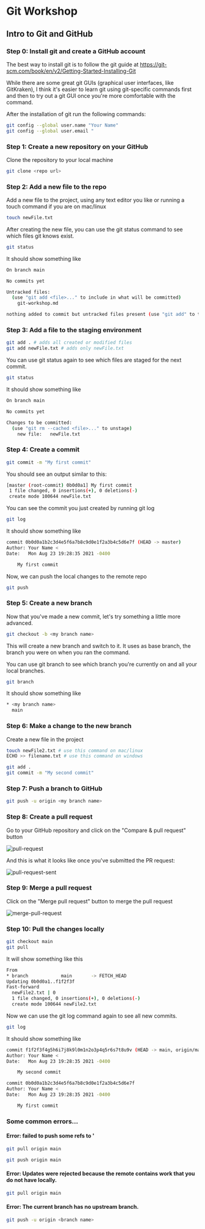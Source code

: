 # Git Workshop

## Intro to Git and GitHub

### Step 0: Install git and create a GitHub account

The best way to install git is to follow the git guide at https://git-scm.com/book/en/v2/Getting-Started-Installing-Git

While there are some great git GUIs (graphical user interfaces, like GitKraken), I think it's easier to learn git using git-specific commands first and then to try out a git GUI once you're more comfortable with the command.

After the installation of git run the following commands:

```sh
git config --global user.name "Your Name"
git config --global user.email "
```

### Step 1: Create a new repository on your GitHub

Clone the repository to your local machine

```sh
git clone <repo url>
```

### Step 2: Add a new file to the repo

Add a new file to the project, using any text editor you like or running a touch command if you are on mac/linux

```sh
touch newFile.txt
```

After creating the new file, you can use the git status command to see which files git knows exist.

```sh
git status
```

It should show something like

```sh
On branch main

No commits yet

Untracked files:
  (use "git add <file>..." to include in what will be committed)
	git-workshop.md

nothing added to commit but untracked files present (use "git add" to track)
```

### Step 3: Add a file to the staging environment

```sh
git add . # adds all created or modified files
git add newFile.txt # adds only newFile.txt
```

You can use git status again to see which files are staged for the next commit.

```sh
git status
```

It should show something like

```sh
On branch main

No commits yet

Changes to be committed:
  (use "git rm --cached <file>..." to unstage)
	new file:   newFile.txt
```

### Step 4: Create a commit

```sh
git commit -m "My first commit"
```

You should see an output similar to this:

```sh
[master (root-commit) 0b0d0a1] My first commit
 1 file changed, 0 insertions(+), 0 deletions(-)
 create mode 100644 newFile.txt
```

You can see the commit you just created by running git log

```sh
git log
```

It should show something like

```sh
commit 0b0d0a1b2c3d4e5f6a7b8c9d0e1f2a3b4c5d6e7f (HEAD -> master)
Author: Your Name <
Date:   Mon Aug 23 19:28:35 2021 -0400

    My first commit
```

Now, we can push the local changes to the remote repo

```sh
git push
```

### Step 5: Create a new branch

Now that you've made a new commit, let's try something a little more advanced.

```sh
git checkout -b <my branch name>
```

This will create a new branch and switch to it. It uses as base branch, the branch you were on when you ran the command.

You can use git branch to see which branch you're currently on and all your local branches.

```sh
git branch
```

It should show something like

```sh
* <my branch name>
  main
```

### Step 6: Make a change to the new branch

Create a new file in the project

```sh
touch newFile2.txt # use this command on mac/linux
ECHO >> filename.txt # use this command on windows

git add .
git commit -m "My second commit"
```

### Step 7: Push a branch to GitHub

```sh
git push -u origin <my branch name>
```

### Step 8: Create a pull request

Go to your GitHub repository and click on the "Compare & pull request" button

![pull-request](https://cloud.githubusercontent.com/assets/5241432/9189500/4688c07e-3fb7-11e5-99ed-d75b50ed9e48.png)

And this is what it looks like once you've submitted the PR request:

![pull-request-sent](https://cloud.githubusercontent.com/assets/5241432/9189528/b39a7176-3fb7-11e5-87b1-7fed3e63b6bb.png)

### Step 9: Merge a pull request

Click on the "Merge pull request" button to merge the pull request

![merge-pull-request](https://cloud.githubusercontent.com/assets/5241432/9189587/76631d98-3fb8-11e5-9fdb-17e7dec1c2a4.png)

### Step 10: Pull the changes locally

```sh
git checkout main
git pull
```

It will show something like this

```sh
From
* branch            main       -> FETCH_HEAD
Updating 0b0d0a1..f1f2f3f
Fast-forward
  newFile2.txt | 0
  1 file changed, 0 insertions(+), 0 deletions(-)
  create mode 100644 newFile2.txt
```

Now we can use the git log command again to see all new commits.

```sh
git log
```

It should show something like

```sh
commit f1f2f3f4g5h6i7j8k9l0m1n2o3p4q5r6s7t8u9v (HEAD -> main, origin/main, origin/<my branch name>, <my branch name>)
Author: Your Name <
Date:   Mon Aug 23 19:28:35 2021 -0400

    My second commit

commit 0b0d0a1b2c3d4e5f6a7b8c9d0e1f2a3b4c5d6e7f
Author: Your Name <
Date:   Mon Aug 23 19:28:35 2021 -0400

    My first commit
```
### Some common errors...

#### Error: failed to push some refs to '

```sh
git pull origin main
```

```sh
git push origin main
```

#### Error: Updates were rejected because the remote contains work that you do not have locally.

```sh
git pull origin main
```

#### Error: The current branch <branch name> has no upstream branch.

```sh
git push -u origin <branch name>
```

###
